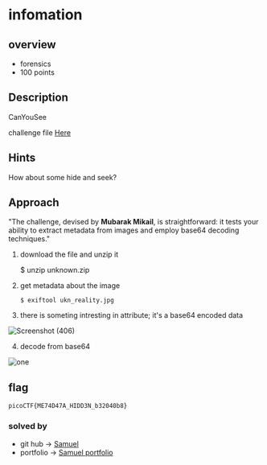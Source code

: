 # infomation

## overview
* forensics
* 100 points 

## Description
CanYouSee

challenge file [Here](https://artifacts.picoctf.net/c_titan/128/unknown.zip)

## Hints
How about some hide and seek?

## Approach
"The challenge, devised by **Mubarak Mikail**, is straightforward: it tests your ability to extract metadata from images and employ base64 decoding techniques."
1. download the file and unzip it

     $ unzip unknown.zip 
2. get metadata about the image

       $ exiftool ukn_reality.jpg

 3. there is someting intresting in attribute; it's a base64 encoded data

![Screenshot (406)](https://github.com/Cyb3rHun73rs/CTF-WRITE-UPS/assets/159914996/974a994d-eab2-4498-a9d6-3969242a5a6b)
      

4. decode from base64

![one](https://github.com/Cyb3rHun73rs/CTF-WRITE-UPS/assets/159914996/0331b724-ffe4-49f5-8eb2-29e379cb7c15) 

## flag
    picoCTF{ME74D47A_HIDD3N_b32040b8}

### solved by 
* git hub &rarr; [Samuel](https://github.com/ssammueel)<br>
* portfolio &rarr; [Samuel portfolio](https://ssammueel.github.io/samuel.github.io/)
